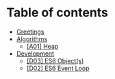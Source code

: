 # Table of contents

* [Greetings](README.md)
* [Algorithms](algorithms/README.md)
  * [\[A01\] Heap](algorithms/a01-heap.md)
* [Development](development/README.md)
  * [\[D03\] ES6 Object\(s\)](development/d03-object-s.md)
  * [\[D02\] ES6 Event Loop](development/d02-the-flow-of-time.md)

